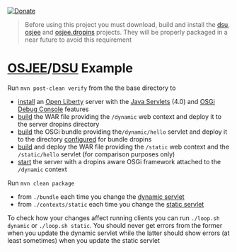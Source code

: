 [![Donate](https://img.shields.io/badge/Donate-PayPal-green.svg)](https://www.paypal.com/donate/?business=7JXD6EDFHXF5C&no_recurring=0&item_name=To+allow+the+development%2C+maintenance+and+evolution+of+a+kind+of+software+that+can+only+exist+in+this+way&currency_code=USD)
> Before using this project you must download, build and install the [dsu](https://github.com/softalks/dsu), [osjee](https://github.com/softalks/osjee) and [osjee.dropins](https://github.com/softalks/osjee.dropins) projects. They will be properly packaged in a near future to avoid this requirement
# [OSJEE](https://github.com/softalks/osjee)/[DSU](https://github.com/softalks/dsu) Example
Run `mvn post-clean verify` from the the base directory to 
* [install](https://github.com/OpenLiberty/ci.maven/blob/main/docs/create.md#create) an [Open Liberty](https://openliberty.io/) server with the [Java Servlets](https://openliberty.io/docs/latest/reference/feature/servlet-4.0.html) (4.0) and [OSGi Debug Console](https://openliberty.io/docs/latest/reference/feature/osgiConsole-1.0.html) features
* [build](https://github.com/softalks/dsu.example/blob/main/contexts/dynamic/pom.xml) the WAR file providing the `/dynamic` web context and deploy it to the server dropins directory
* [build](https://github.com/softalks/dsu.example/blob/main/bundle/pom.xml) the OSGi bundle providing the`/dynamic/hello` servlet and deploy it to the directory [configured](https://felix.apache.org/documentation/subprojects/apache-felix-file-install.html) for bundle dropins
* [build](https://github.com/softalks/dsu.example/blob/main/contexts/static/pom.xml) and deploy the WAR file providing the `/static` web context and the `/static/hello` servlet (for comparison purposes only)
* [start](https://github.com/OpenLiberty/ci.maven/blob/main/docs/start.md#start) the server with a dropins aware OSGi framework attached to the `/dynamic` context

Run `mvn clean package`
* from `./bundle` each time you change the [dynamic servlet](https://github.com/softalks/osjee.example/blob/main/bundle/src/main/java/bundle/Hello.java)
* from `./contexts/static` each time you change the [static servlet](https://github.com/softalks/osjee.example/blob/main/contexts/static/src/main/java/war/Hello.java)

To check how your changes affect running clients you can run `./loop.sh dynamic` or `./loop.sh static`. You should never get errors from the former when you update the dynamic servlet while the latter should show errors (at least sometimes) when you update the static servlet
